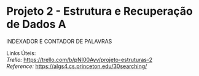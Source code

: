 # Projeto 2 - Estrutura e Recuperação de Dados A
INDEXADOR E CONTADOR DE PALAVRAS  

Links Úteis:  
<i>Trello:</i>    https://trello.com/b/pNI00Ayv/projeto-estruturas-2  
<i>Reference:</i> https://algs4.cs.princeton.edu/30searching/  

